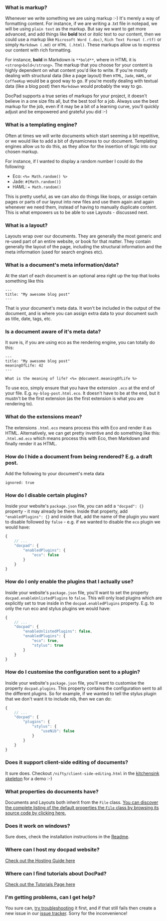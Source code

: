 ### What is markup?

Whenever we write something we are using markup :-) It's merely a way of formatting content. For instance, if we are writing a .txt file in notepad, we will be using `plain text` as the markup. But say we want to get more advanced, and add things like **bold** text or _italic_ text to our content, then we could use a markup like `Microsoft Word (.doc)`, `Rich Text Format (.rtf)` or simply `Markdown (.md)` or `HTML (.html)`. These markups allow us to express our content with rich formatting.

For instance, **bold** in Markdown is `**bold**`, where in HTML it is `<strong>bold</strong>`. The markup that you choose for your content is highly dependent on what content you'd like to write. If you're mostly dealing with structural data (like a page layout) then `HTML`, `Jade`, `HAML`, or `CoffeeKup` would be a good way to go. If you're mostly dealing with textual data (like a blog post) then `Markdown` would probably the way to go.

DocPad supports a true series of markups for your project, it doesn't believe in a one size fits all, but the best tool for a job. Always use the best markup for the job, even if it may be a bit of a learning curve, you'll quickly adjust and be empowered and grateful you did :-)


### What is a templating engine?

Often at times we will write documents which start seeming a bit repetitive, or we would like to add a bit of dynamicness to our document. Templating engines allow us to do this, as they allow for the insertion of logic into our chosen markup.

For instance, if I wanted to display a random number I could do the following:

- Eco: `<%= Math.random() %>`
- Jade: `#{Math.random()}`
- HAML: `= Math.random()`

This is pretty useful, as we can also do things like loops, or assign certain pages or parts of our layout into new files and use them again and again whenever we need them, instead of having to manually duplicate content. This is what empowers us to be able to use Layouts - discussed next.


### What is a layout?

Layouts wrap over our documents. They are generally the most generic and re-used part of an entire website, or book for that matter. They contain generally the layout of the page, including the structural information and the meta information (used for search engines etc).


### What is a document's meta information/data?

At the start of each document is an optional area right up the top that looks something like this

    ---
    title: "My awesome blog post"
    ---

That is your document's meta data. It won't be included in the output of the document, and is where you can assign extra data to your document such as title, date, tags, etc.


### Is a document aware of it's meta data?

It sure is, if you are using eco as the rendering engine, you can totally do this:

    ---
    title: "My awesome blog post"
    meaningOfLife: 42
    ---

    What is the meaning of life? <%= @document.meaningOfLife %>

To use eco, simply ensure that you have the extension `.eco` at the end of your file. E.g. `my-blog-post.html.eco`. It doesn't have to be at the end, but it mustn't be the first extension (as the first extension is what you are rendering to).


### What do the extensions mean?

The extensions `.html.eco` means process this with Eco and render it as HTML. Alternatively, we can get pretty inventive and do something like this: `.html.md.eco` which means process this with Eco, then Markdown and finally render it as HTML.


### How do I hide a document from being rendered? E.g. a draft post.

Add the following to your document's meta data

    ignored: true


### How do I disable certain plugins?

Inside your website's `package.json` file, you can add a `"docpad": {}` property - it may already be there. Inside that property, add `"enabledPlugins": {}` and inside that, add the name of the plugin you want to disable followed by `false` - e.g. if we wanted to disable the `eco` plugin we would have:

``` javascript
{
	// ...
	"docpad": {
		"enabledPlugins": {
			"eco": false
		}
	}
}
```


### How do I only enable the plugins that I actually use?

Inside your website's `package.json` file, you'll want to set the property `docpad.enableUnlistedPlugins` to `false`. This will only load plugins which are explicitly set to true inside in the `docpad.enabledPlugins` property. E.g. to only the run eco and stylus plugins we would have:

``` javascript
{
	// ...
	"docpad": {
		"enableUnlistedPlugins": false,
		"enabledPlugins": {
			"eco": true,
			"stylus": true
		}
	}
}
```


### How do I customise the configuration sent to a plugin?

Inside your website's `package.json` file, you'll want to customise the property `docpad.plugins`. This property contains the configuration sent to all the different plugins. So for example, if we wanted to tell the stylus plugin that we don't want it to include nib, then we can do:

``` javascript
{
	// ...
	"docpad": {
		"plugins": {
			"stylus": {
				"useNib": false
			}
		}
	}
}
```

### Does it support client-side editing of documents?

It sure does. Checkout `/nifty/client-side-editing.html` in the [kitchensink skeleton](https://github.com/bevry/kitchensink.docpad) for a demo :-)



### What properties do documents have?

Documents and Layouts both inherit from the `File` class. [You can discover the complete listing of the default properties the `File` class by browsing its source code by clicking here.](https://github.com/bevry/docpad/blob/master/lib/file.coffee#L12)


### Does it work on windows?

Sure does, check the installation instructions in the [Readme](https://github.com/bevry/docpad).


### Where can I host my docpad website?

[Check out the Hosting Guide here](https://github.com/bevry/docpad/wiki/Hosting)


### Where can I find tutorials about DocPad?

[Check out the Tutorials Page here](https://github.com/bevry/docpad/wiki/Tutorials)


### I'm getting problems, can I get help?

You sure can, [try troubleshooting](https://github.com/bevry/docpad/wiki/Troubleshooting) it first, and if that still fails then create a new issue in our [issue tracker](https://github.com/bevry/docpad/issues). Sorry for the inconvenience!